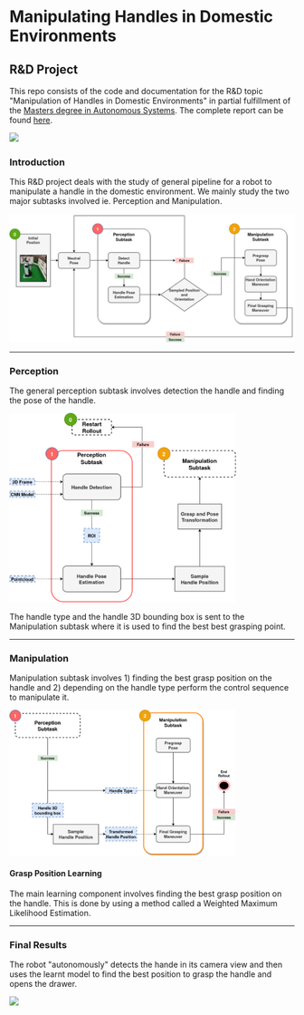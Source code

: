 # Manipulating Handles in Domestic Environments
## R&D Project

This repo consists of the code and documentation for the R&D topic "Manipulation of Handles in Domestic Environments"
in partial fulfillment of the [Masters degree in Autonomous Systems](https://www.h-brs.de/en/inf/study/master/autonomous-systems). The complete report can be found [here](https://github.com/njanirudh/Research-Development-HBRS/blob/master/reports/Manipulation_of_Handles__R_D_compressed.pdf).

![](/images/presentation/Manipulation_lq.gif)

### Introduction
This R&D project deals with the study of general pipeline for a robot to manipulate a handle in the domestic environment. We mainly study the two major subtasks involved ie. Perception and Manipulation.

<img src="/images/presentation/pipeline-pipeline full.png" width="800"></img>

---
### Perception 
The general perception subtask involves detection the handle and finding the pose of the handle.

<img src="/images/presentation/pipeline-perception.png" width="400">

The handle type and the handle 3D bounding box is sent to the Manipulation subtask where it is used to find the best best grasping point.

---
### Manipulation 
Manipulation subtask involves 1) finding the best grasp position on the handle and 2) depending on the handle type perform the control sequence to manipulate it.

<img src="/images/presentation/pipeline-manipulation_2.png " width="400">

#### Grasp Position Learning
The main learning component involves finding the best grasp position on the handle. This is done by using a method called a Weighted Maximum Likelihood Estimation. 

---
### Final Results
The robot "autonomously" detects the hande in its camera view and then uses the learnt model to find the best position to grasp the handle and opens the drawer.

![](/images/presentation/Manipulation_lq.gif)
